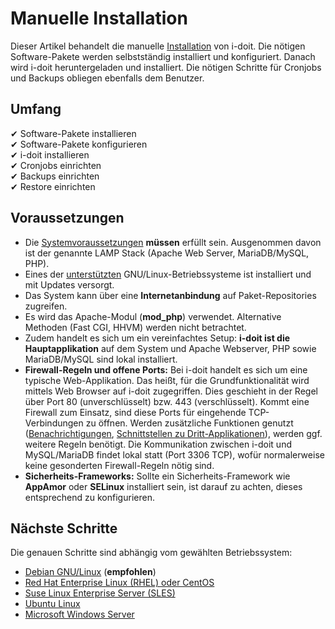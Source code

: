 # Manuelle Installation
Dieser Artikel behandelt die manuelle [Installation](../index.md) von i-doit. Die nötigen Software-Pakete werden selbstständig installiert und konfiguriert. Danach wird i-doit heruntergeladen und installiert. Die nötigen Schritte für Cronjobs und Backups obliegen ebenfalls dem Benutzer.

Umfang
------

✔ Software-Pakete installieren  
✔ Software-Pakete konfigurieren  
✔ i-doit installieren  
✔ Cronjobs einrichten  
✔ Backups einrichten  
✔ Restore einrichten

Voraussetzungen
---------------

*   Die [Systemvoraussetzungen](../systemvoraussetzungen.md) **müssen** erfüllt sein. Ausgenommen davon ist der genannte LAMP Stack (Apache Web Server, MariaDB/MySQL, PHP).
*   Eines der [unterstützten](../systemvoraussetzungen.md) GNU/Linux-Betriebssysteme ist installiert und mit Updates versorgt.
*   Das System kann über eine **Internetanbindung** auf Paket-Repositories zugreifen.
*   Es wird das Apache-Modul (**mod_php**) verwendet. Alternative Methoden (Fast CGI, HHVM) werden nicht betrachtet.
*   Zudem handelt es sich um ein vereinfachtes Setup: **i-doit ist die Hauptapplikation** auf dem System und Apache Webserver, PHP sowie MariaDB/MySQL sind lokal installiert.
*   **Firewall-Regeln und offene Ports:** Bei i-doit handelt es sich um eine typische Web-Applikation. Das heißt, für die Grundfunktionalität wird mittels Web Browser auf i-doit zugegriffen. Dies geschieht in der Regel über Port 80 (unverschlüsselt) bzw. 443 (verschlüsselt). Kommt eine Firewall zum Einsatz, sind diese Ports für eingehende TCP-Verbindungen zu öffnen. Werden zusätzliche Funktionen genutzt ([Benachrichtigungen](../../auswertungen/benachrichtigungen.md), [Schnittstellen zu Dritt-Applikationen](../../automatisierung-und-integration/index.md)), werden ggf. weitere Regeln benötigt. Die Kommunikation zwischen i-doit und MySQL/MariaDB findet lokal statt (Port 3306 TCP), wofür normalerweise keine gesonderten Firewall-Regeln nötig sind.
*   **Sicherheits-Frameworks:** Sollte ein Sicherheits-Framework wie **AppAmor** oder **SELinux** installiert sein, ist darauf zu achten, dieses entsprechend zu konfigurieren.

Nächste Schritte
----------------

Die genauen Schritte sind abhängig vom gewählten Betriebssystem:

*   [Debian GNU/Linux](../manuelle-installation/debian.md) (**empfohlen**)
*   [Red Hat Enterprise Linux (RHEL) oder CentOS](../manuelle-installation/red-hat-enterprise-linux/index.md)
*   [Suse Linux Enterprise Server (SLES)](../manuelle-installation/suse-linux-enterprise-server.md)
*   [Ubuntu Linux](../manuelle-installation/ubuntu-linux/index.md)
*   [Microsoft Windows Server](../manuelle-installation/microsoft-windows-server/index.md)